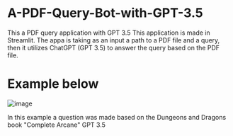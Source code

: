# A-PDF-Query-Bot-with-GPT-3.5
This a PDF query application with GPT 3.5
This application is made in Streamlit. The appa is taking as an input a path to a PDF file and a query, 
then it utilizes ChatGPT (GPT 3.5) to answer the query based on the PDF file.

# Example below
![image](https://user-images.githubusercontent.com/82097084/233069057-40a17797-97b5-4e2a-a983-c0e3019297c3.png)

In this example a question was made based on the Dungeons and Dragons book "Complete Arcane" GPT 3.5 
